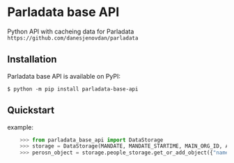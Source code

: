# Parladata base API


Python API with cacheing data for Parladata `https://github.com/danesjenovdan/parladata`

## Installation

Parladata base API is available on PyPI:

```console
$ python -m pip install parladata-base-api
```

## Quickstart
example:

```python
    >>> from parladata_base_api import DataStorage
    >>> storage = DataStorage(MANDATE, MANDATE_STARTIME, MAIN_ORG_ID, API_URL, API_USERNAME, API_PASSWORD)
    >>> perosn_object = storage.people_storage.get_or_add_object({"name": "Name Surname"})
```